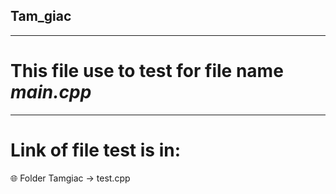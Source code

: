 ## Tam_giac

-------------------------------------------------------------------------

# This file use to test for file name ***main.cpp***

-------------------------------------------------------------------------
# Link of file test is in:

🌐 Folder Tamgiac -> test.cpp
